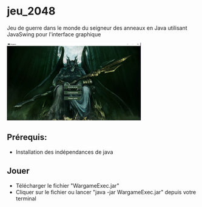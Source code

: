 # jeu_2048

Jeu de guerre dans le monde du seigneur des anneaux en Java utilisant JavaSwing pour l'interface graphique


[<img src="CaptureJeu.PNG" title="Capture d'écran de la page d'acceuil" width="70%">](#readme)

## Prérequis:
 - Installation des indépendances de java

## Jouer
 - Télécharger le fichier "WargameExec.jar"
 - Cliquer sur le fichier ou lancer "java -jar WargameExec.jar" depuis votre terminal